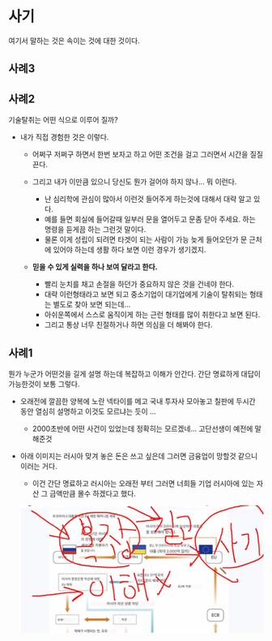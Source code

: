 # 사기
여기서 말하는 것은 속이는 것에 대한 것이다.


## 사례3



## 사례2
기술탈취는 어떤 식으로 이루어 질까?

* 내가 직접 경험한 것은 이렇다.
  - 어쩌구 저쩌구 하면서 한번 보자고 하고 어떤 조건을 걸고 그러면서 시간을 질질 끈다.

  - 그리고 내가 이만큼 있으니 당신도 뭔가 걸어야 하지 않나... 뭐 이런다.
    + 난 심리학에 관심이 많아서 이런것 들어주게 하는것에 대해서 대략 알고 있다.
    + 예를 들면 회실에 들어갈때 일부러 문을 열어두고 문좀 닫아 주세요. 하는 명령을 듣게끔 하는 그런것 말이다.
    + 물론 이게 성립이 되려면 타겟이 되는 사람이 가능 늦게 들어오던가 문 근처에 있어야 하는데 생활 하다 보면 이런 경우가 생기겠지.

  - **믿을 수 있게 실력을 하나 보여 달라고 한다.**
    + 빨리 눈치를 채고 손절을 하던가 중요하지 않은 것을 건네야 한다.
    + 대략 이런형태라고 보면 되고 중소기업이 대기업에게 기술이 탈취되는 형태는 별도로 찾아 보면 되는데...
    + 아쉬운쪽에서 스스로 움직이게 하는 근런 형태를 많이 취한다고 보면 된다.
    + 그리고 통상 너무 친절하거나 하면 의심을 더 해봐야 한다.




## 사례1
뭔가 누군가 어떤것을 길게 설명 하는데 복잡하고 이해가 안간다. 간단 명료하게 대답이 가능한것이 보통 그렇다.

* 오래전에 깔끔한 양복에 노란 넥타이를 메고 국내 투자사 모아놓고 칠판에 두시간 동안 열심히 설명하고 이것도 모르냐는 듯이 ...
  - 2000초반에 어떤 사건이 있었는데 정확히는 모르겠네... 고단선생이 예전에 말해준것


* 아래 이미지는 러시아 맞겨 놓은 돈은 쓰고 싶은데 그러면 금융업이 망할것 같으니 이러는 거다.
  - 이건 간단 명료하고 러시아는 오래전 부터 그러면 너희들 기업 러시아에 있는 자산 그 금액만큼 몰수 하겠다고 했다.

  ![말이_길고_복잡하고_이해가안간다](image-1.png)